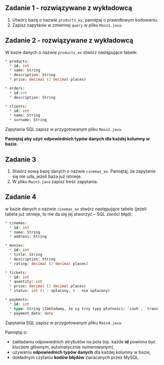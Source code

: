 ## Zadanie 1 - rozwiązywane z wykładowcą

1. Utwórz bazę o nazwie ```products_ex```, pamiętaj o prawidłowym kodowaniu.
2. Zapisz zapytanie w zmiennej `query` w pliku `Main1.java`.

## Zadanie 2 - rozwiązywane z wykładowcą

W bazie danych o nazwie ```products_ex``` stwórz następujące tabele:
```SQL
* products:
  * id: int
  * name: String
  * description: String
  * price: decimal (2 decimal places)

* orders:
  * id:int
  * description: String

* clients:
  * id: int
  * name: String
  * surname: String
```

Zapytania SQL zapisz w przygotowanym pliku `Main2.java`.  

**Pamiętaj aby użyć odpowiednich typów danych dla każdej kolumny w bazie.**

## Zadanie 3

1. Stwórz nową bazę danych o nazwie ```cinemas_ex```. Pamiętaj, że zapytanie się nie uda, jeżeli baza już istnieje.
2. W pliku `Main3.java` zapisz treść zapytania.

## Zadanie 4

w bazie danych o nazwie ```cinemas_ex``` stwórz następujące tabele (jeżeli tabela już istnieje, to nie da się jej stworzyć – SQL zwróci błąd):
```SQL
* cinemas:
  * id: int
  * name: String
  * address: String

* movies:
  * id: int
  * title: String
  * description: String
  * rating: decimal (2 decimal places)

* tickets:
  * id: int
  * quantity: int
  * price: decimal (2 decimal places)
  * status: int (1 - opłacony, 0 - nie opłacony)

* payments:
  * id: int
  * type: String (Zakładamy, że są trzy typy płatności: `cash`, `transfer` lub `card`).
  * payment_date: date
```

Zapytania SQL zapisz w przygotowanym pliku `Main4.java`. 

Pamiętaj o:  
* zakładaniu odpowiednich atrybutów na pola (np. każde **id** powinno być kluczem głównym, automatycznie numerowanym),  
* używaniu **odpowiednich typów danych** dla każdej kolumny w bazie,
* dokładnym czytaniu **kodów błędów** zwracanych przez MySQL.  
